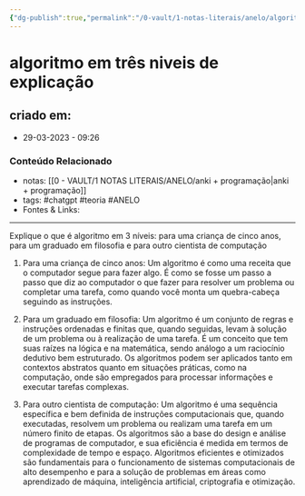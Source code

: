 ```yaml
---
{"dg-publish":true,"permalink":"/0-vault/1-notas-literais/anelo/algoritmo-em-tres-niveis-de-explicacao/","tags":["chatgpt","teoria","ANELO"],"dgHomeLink":true,"dgShowLocalGraph":true,"dgShowFileTree":true,"dgEnableSearch":true,"noteIcon":""}
---
```


# algoritmo em três niveis de explicação

## criado em: 
-  29-03-2023 - 09:26

### Conteúdo Relacionado
- notas: [[0 - VAULT/1 NOTAS LITERAIS/ANELO/anki + programação\|anki + programação]] 
- tags: #chatgpt #teoria #ANELO
- Fontes & Links: 

---

Explique o que é algoritmo em 3 níveis: para uma criança de cinco anos, para um graduado em filosofia e para outro cientista de computação

1.  Para uma criança de cinco anos: Um algoritmo é como uma receita que o computador segue para fazer algo. É como se fosse um passo a passo que diz ao computador o que fazer para resolver um problema ou completar uma tarefa, como quando você monta um quebra-cabeça seguindo as instruções.
    
2.  Para um graduado em filosofia: Um algoritmo é um conjunto de regras e instruções ordenadas e finitas que, quando seguidas, levam à solução de um problema ou à realização de uma tarefa. É um conceito que tem suas raízes na lógica e na matemática, sendo análogo a um raciocínio dedutivo bem estruturado. Os algoritmos podem ser aplicados tanto em contextos abstratos quanto em situações práticas, como na computação, onde são empregados para processar informações e executar tarefas complexas.
    
3.  Para outro cientista de computação: Um algoritmo é uma sequência específica e bem definida de instruções computacionais que, quando executadas, resolvem um problema ou realizam uma tarefa em um número finito de etapas. Os algoritmos são a base do design e análise de programas de computador, e sua eficiência é medida em termos de complexidade de tempo e espaço. Algoritmos eficientes e otimizados são fundamentais para o funcionamento de sistemas computacionais de alto desempenho e para a solução de problemas em áreas como aprendizado de máquina, inteligência artificial, criptografia e otimização.

